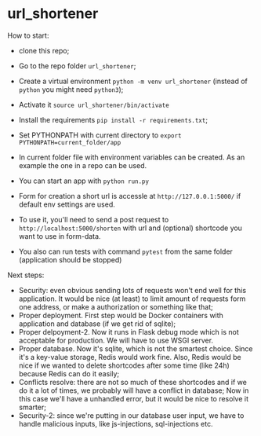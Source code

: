 # url_shortener

How to start:
* clone this repo;
* Go to the repo folder `url_shortener`;
* Create a virtual environment `python -m venv url_shortener`  (instead of `python` you might need `python3`);
* Activate it `source url_shortener/bin/activate`
* Install the requirements `pip install -r requirements.txt`;
* Set PYTHONPATH with current directory to `export PYTHONPATH=current_folder/app`
* In current folder file with environment variables can be created. As an example the one in a repo can be used.
* You can start an app with `python run.py`
* Form for creation a short url is accessle at `http://127.0.0.1:5000/` if default env settings are used.
* To use it, you'll need to send a post request to `http://localhost:5000/shorten` with url and (optional) shortcode you want to use in form-data.

* You also can run tests with command `pytest` from the same folder (application should be stopped)

Next steps:
* Security: even obvious sending lots of requests won't end well for this application. It would be nice (at least) to limit amount of requests form one address, or make a authorization or something like that;
* Proper deployment. First step would be Docker containers with application and database (if we get rid of sqlite);
* Proper delpoyment-2. Now it runs in Flask debug mode which is not acceptable for production. We will have to use WSGI server.
* Proper database. Now it's sqlite, which is not the smartest choice. Since it's a key-value storage, Redis would work fine.
Also, Redis would be nice if we wanted to delete shortcodes after some time (like 24h) because Redis can do it easily;
* Conflicts resolve: there are not so much of these shortcodes and if we do it a lot of times, we probably will have a conflict in database; Now in this case we'll have a unhandled error, but it would be nice to resolve it smarter;
* Security-2: since we're putting in our database user input, we have to handle malicious inputs, like js-injections, sql-injections etc. 
